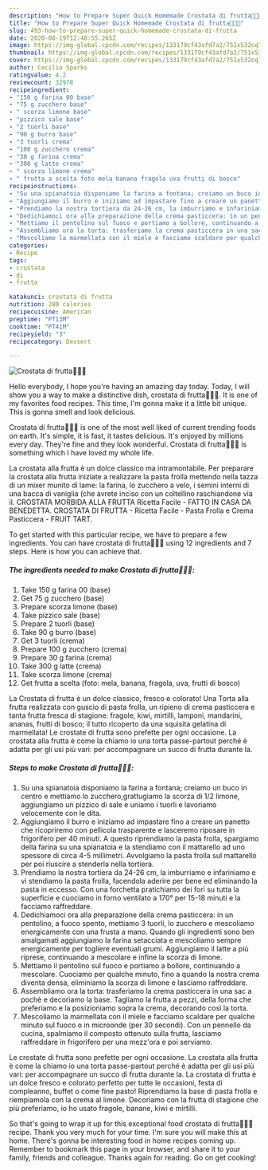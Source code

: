 ```yaml
---
description: "How to Prepare Super Quick Homemade Crostata di frutta🍓🍌🍎"
title: "How to Prepare Super Quick Homemade Crostata di frutta🍓🍌🍎"
slug: 493-how-to-prepare-super-quick-homemade-crostata-di-frutta
date: 2020-08-19T12:48:55.265Z
image: https://img-global.cpcdn.com/recipes/133179cf43afd7a2/751x532cq70/crostata-di-frutta🍓🍌🍎-recipe-main-photo.jpg
thumbnail: https://img-global.cpcdn.com/recipes/133179cf43afd7a2/751x532cq70/crostata-di-frutta🍓🍌🍎-recipe-main-photo.jpg
cover: https://img-global.cpcdn.com/recipes/133179cf43afd7a2/751x532cq70/crostata-di-frutta🍓🍌🍎-recipe-main-photo.jpg
author: Cecilia Sparks
ratingvalue: 4.2
reviewcount: 32978
recipeingredient:
- "150 g farina 00 base"
- "75 g zucchero base"
- " scorza limone base"
- "pizzico sale base"
- "2 tuorli base"
- "90 g burro base"
- "3 tuorli crema"
- "100 g zucchero crema"
- "30 g farina crema"
- "300 g latte crema"
- " scorza limone crema"
- " frutta a scelta foto mela banana fragola uva frutti di bosco"
recipeinstructions:
- "Su una spianatoia disponiamo la farina a fontana; creiamo un buco in centro e mettiamo lo zucchero,grattugiamo la scorza di 1/2 limone, aggiungiamo un pizzico di sale e uniamo i tuorli e lavoriamo velocemente con le dita."
- "Aggiungiamo il burro e iniziamo ad impastare fino a creare un panetto che ricopriremo con pellicola trasparente e lasceremo riposare in frigorifero per 40 minuti. A questo riprendiamo la pasta frolla, spargiamo della farina su una spianatoia e la stendiamo con il mattarello ad uno spessore di circa 4-5 millimetri. Avvolgiamo la pasta frolla sul mattarello per poi riuscire a stenderla nella tortiera."
- "Prendiamo la nostra tortiera da 24-26 cm, la imburriamo e infariniamo e vi stendiamo la pasta frolla, facendola aderire per bene ed eliminando la pasta in eccesso. Con una forchetta pratichiamo dei fori su tutta la superficie e cuociamo in forno ventilato a 170° per 15-18 minuti e la facciamo raffreddare."
- "Dedichiamoci ora alla preparazione della crema pasticcera: in un pentolino, a fuoco spento, mettiamo 3 tuorli, lo zucchero e mescoliamo energicamente con una frusta a mano. Quando gli ingredienti sono ben amalgamati aggiungiamo la farina setacciata e mescoliamo sempre energicamente per togliere eventuali grumi. Aggiungiamo il latte a più riprese, continuando a mescolare e infine la scorza di limone."
- "Mettiamo il pentolino sul fuoco e portiamo a bollore, continuando a mescolare. Cuociamo per qualche minuto, fino a quando la nostra crema diventa densa, eliminiamo la scorza di limone e lasciamo raffreddare."
- "Assembliamo ora la torta: trasferiamo la crema pasticcera in una sac a pochè e decoriamo la base. Tagliamo la frutta a pezzi, della forma che preferiamo e la posizioniamo sopra la crema, decorando così la torta."
- "Mescoliamo la marmellata con il miele e facciamo scaldare per qualche minuto sul fuoco o in microonde (per 30 secondi). Con un pennello da cucina, spalmiamo il composto ottenuto sulla frutta, lasciamo raffreddare in frigorifero per una mezz&#39;ora e poi serviamo."
categories:
- Recipe
tags:
- crostata
- di
- frutta

katakunci: crostata di frutta 
nutrition: 280 calories
recipecuisine: American
preptime: "PT13M"
cooktime: "PT41M"
recipeyield: "3"
recipecategory: Dessert

---
```



![Crostata di frutta🍓🍌🍎](https://img-global.cpcdn.com/recipes/133179cf43afd7a2/751x532cq70/crostata-di-frutta🍓🍌🍎-recipe-main-photo.jpg)

Hello everybody, I hope you're having an amazing day today. Today, I will show you a way to make a distinctive dish, crostata di frutta🍓🍌🍎. It is one of my favorites food recipes. This time, I'm gonna make it a little bit unique. This is gonna smell and look delicious.

Crostata di frutta🍓🍌🍎 is one of the most well liked of current trending foods on earth. It's simple, it is fast, it tastes delicious. It's enjoyed by millions every day. They're fine and they look wonderful. Crostata di frutta🍓🍌🍎 is something which I have loved my whole life.

La crostata alla frutta è un dolce classico ma intramontabile. Per preparare la crostata alla frutta iniziate a realizzare la pasta frolla mettendo nella tazza di un mixer munito di lame: la farina, lo zucchero a velo, i semini interni di una bacca di vaniglia (che avrete inciso con un coltellino raschiandone via il. CROSTATA MORBIDA ALLA FRUTTA Ricetta Facile - FATTO IN CASA DA BENEDETTA. CROSTATA DI FRUTTA - Ricetta Facile - Pasta Frolla e Crema Pasticcera - FRUIT TART.


To get started with this particular recipe, we have to prepare a few ingredients. You can have crostata di frutta🍓🍌🍎 using 12 ingredients and 7 steps. Here is how you can achieve that.

<!--inarticleads1-->

##### The ingredients needed to make Crostata di frutta🍓🍌🍎:

1. Take 150 g farina 00 (base)
1. Get 75 g zucchero (base)
1. Prepare  scorza limone (base)
1. Take pizzico sale (base)
1. Prepare 2 tuorli (base)
1. Take 90 g burro (base)
1. Get 3 tuorli (crema)
1. Prepare 100 g zucchero (crema)
1. Prepare 30 g farina (crema)
1. Take 300 g latte (crema)
1. Take  scorza limone (crema)
1. Get  frutta a scelta (foto: mela, banana, fragola, uva, frutti di bosco)


La Crostata di frutta è un dolce classico, fresco e colorato! Una Torta alla frutta realizzata con guscio di pasta frolla, un ripieno di crema pasticcera e tanta frutta fresca di stagione: fragole, kiwi, mirtilli, lamponi, mandarini, ananas, frutti di bosco; il tutto ricoperto da una squisita gelatina di marmellata! Le crostate di frutta sono prefette per ogni occasione. La crostata alla frutta è come la chiamo io una torta passe-partout perché è adatta per gli usi più vari: per accompagnare un succo di frutta durante la. 

<!--inarticleads2-->

##### Steps to make Crostata di frutta🍓🍌🍎:

1. Su una spianatoia disponiamo la farina a fontana; creiamo un buco in centro e mettiamo lo zucchero,grattugiamo la scorza di 1/2 limone, aggiungiamo un pizzico di sale e uniamo i tuorli e lavoriamo velocemente con le dita.
1. Aggiungiamo il burro e iniziamo ad impastare fino a creare un panetto che ricopriremo con pellicola trasparente e lasceremo riposare in frigorifero per 40 minuti. A questo riprendiamo la pasta frolla, spargiamo della farina su una spianatoia e la stendiamo con il mattarello ad uno spessore di circa 4-5 millimetri. Avvolgiamo la pasta frolla sul mattarello per poi riuscire a stenderla nella tortiera.
1. Prendiamo la nostra tortiera da 24-26 cm, la imburriamo e infariniamo e vi stendiamo la pasta frolla, facendola aderire per bene ed eliminando la pasta in eccesso. Con una forchetta pratichiamo dei fori su tutta la superficie e cuociamo in forno ventilato a 170° per 15-18 minuti e la facciamo raffreddare.
1. Dedichiamoci ora alla preparazione della crema pasticcera: in un pentolino, a fuoco spento, mettiamo 3 tuorli, lo zucchero e mescoliamo energicamente con una frusta a mano. Quando gli ingredienti sono ben amalgamati aggiungiamo la farina setacciata e mescoliamo sempre energicamente per togliere eventuali grumi. Aggiungiamo il latte a più riprese, continuando a mescolare e infine la scorza di limone.
1. Mettiamo il pentolino sul fuoco e portiamo a bollore, continuando a mescolare. Cuociamo per qualche minuto, fino a quando la nostra crema diventa densa, eliminiamo la scorza di limone e lasciamo raffreddare.
1. Assembliamo ora la torta: trasferiamo la crema pasticcera in una sac a pochè e decoriamo la base. Tagliamo la frutta a pezzi, della forma che preferiamo e la posizioniamo sopra la crema, decorando così la torta.
1. Mescoliamo la marmellata con il miele e facciamo scaldare per qualche minuto sul fuoco o in microonde (per 30 secondi). Con un pennello da cucina, spalmiamo il composto ottenuto sulla frutta, lasciamo raffreddare in frigorifero per una mezz&#39;ora e poi serviamo.


Le crostate di frutta sono prefette per ogni occasione. La crostata alla frutta è come la chiamo io una torta passe-partout perché è adatta per gli usi più vari: per accompagnare un succo di frutta durante la. La crostata di frutta è un dolce fresco e colorato perfetto per tutte le occasioni, festa di compleanno, buffet o come fine pasto! Riprendiamo la base di pasta frolla e riempiamola con la crema al limone. Decoriamo con la frutta di stagione che più preferiamo, io ho usato fragole, banane, kiwi e mirtilli. 

So that's going to wrap it up for this exceptional food crostata di frutta🍓🍌🍎 recipe. Thank you very much for your time. I'm sure you will make this at home. There's gonna be interesting food in home recipes coming up. Remember to bookmark this page in your browser, and share it to your family, friends and colleague. Thanks again for reading. Go on get cooking!
